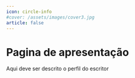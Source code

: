 ```yaml
---
icon: circle-info
#cover: /assets/images/cover3.jpg
article: false
---
```


# Pagina de apresentação

Aqui deve ser descrito o perfil do escritor
